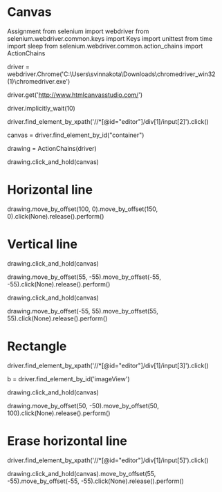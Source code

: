 # Canvas
Assignment
from selenium import webdriver
from selenium.webdriver.common.keys import Keys
import unittest
from time import sleep
from selenium.webdriver.common.action_chains import ActionChains

driver = webdriver.Chrome('C:\\Users\svinnakota\\Downloads\\chromedriver_win32 (1)\\chromedriver.exe')

driver.get('http://www.htmlcanvasstudio.com/')

driver.implicitly_wait(10)


driver.find_element_by_xpath('//*[@id="editor"]/div[1]/input[2]').click()

canvas = driver.find_element_by_id("container")

drawing = ActionChains(driver)

drawing.click_and_hold(canvas)

# Horizontal line

drawing.move_by_offset(100, 0).move_by_offset(150, 0).click(None).release().perform()

# Vertical line

drawing.click_and_hold(canvas)

drawing.move_by_offset(55, -55).move_by_offset(-55, -55).click(None).release().perform()

drawing.click_and_hold(canvas)

drawing.move_by_offset(-55, 55).move_by_offset(55, 55).click(None).release().perform()

# Rectangle
driver.find_element_by_xpath('//*[@id="editor"]/div[1]/input[3]').click()

b = driver.find_element_by_id('imageView')

drawing.click_and_hold(canvas)

drawing.move_by_offset(50, -50).move_by_offset(50, 100).click(None).release().perform()

# Erase horizontal line
driver.find_element_by_xpath('//*[@id="editor"]/div[1]/input[5]').click()

drawing.click_and_hold(canvas).move_by_offset(55, -55).move_by_offset(-55, -55).click(None).release().perform()

